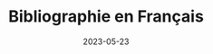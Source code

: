 ---
title: "Bibliographie en Français"
authors:
  - name: "POPINEAU Maxime"
    affiliations: "Digit_Hum"
    email: "maxime.popineau@etu.univ-tours.fr"
license: CC-BY-4.0
keywords: Jupyter Notebooks, SHS
date: "2023-05-23"

---